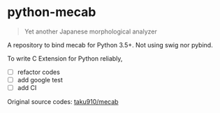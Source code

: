 # python-mecab

> Yet another Japanese morphological analyzer

A repository to bind mecab for Python 3.5+. Not using swig nor pybind.

To write C Extension for Python reliably,

- [ ] refactor codes
- [ ] add google test
- [ ] add CI

Original source codes: [taku910/mecab](https://github.com/taku910/mecab)
